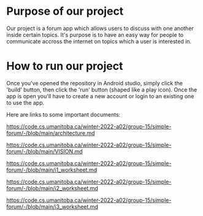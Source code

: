 Purpose of our project
===============

Our project is a forum app which allows users to discuss with one another inside certain topics. It's purpose is to have an easy way for people to communicate accross the internet on topics which a user is interested in.



How to run our project
==============

Once you've opened the repository in Android studio, simply click the 'build' button, then click the 'run' button (shaped like a play icon). Once the app is open you'll have to create a new account or login to an existing one to use the app.



Here are links to some important documents:

https://code.cs.umanitoba.ca/winter-2022-a02/group-15/simple-forum/-/blob/main/architecture.md

https://code.cs.umanitoba.ca/winter-2022-a02/group-15/simple-forum/-/blob/main/VISION.md

https://code.cs.umanitoba.ca/winter-2022-a02/group-15/simple-forum/-/blob/main/i1_worksheet.md

https://code.cs.umanitoba.ca/winter-2022-a02/group-15/simple-forum/-/blob/main/i2_worksheet.md

https://code.cs.umanitoba.ca/winter-2022-a02/group-15/simple-forum/-/blob/main/i3_worksheet.md
